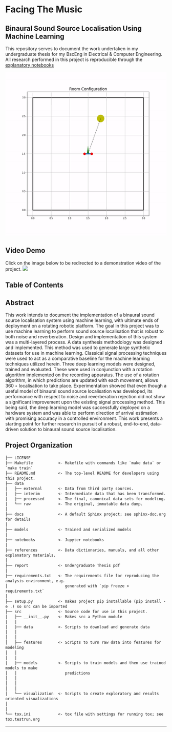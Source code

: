 Facing The Music
==============================

## Binaural Sound Source Localisation Using Machine Learning

This repository serves to document the work undertaken in my undergraduate
thesis for my BscEng in Electrical & Computer Engineering. All research
performed in this project is reproducible through the [explanatory notebooks](./notebooks/)
 
<p align="center">
  <img src=./images/rotating.gif width="512" height="512">
</p>

Video Demo
---------------
Click on the image below to be redirected to a demonstration video of the project. 
[![](http://img.youtube.com/vi/xl86-_YQZdM/0.jpg)](http://www.youtube.com/watch?v=xl86-_YQZdM "Video Demonstration")

## Table of Contents

Abstract
--------------

This work intends to document the implementation of a binaural sound source localisation
system using machine learning, with ultimate ends of deployment on a rotating robotic
platform. The goal in this project was to use machine learning to perform sound source
localisation that is robust to both noise and reverberation. Design and implementation
of this system was a multi-layered process. A data synthesis methodology was designed
and implemented. This method was used to generate large synthetic datasets for use in
machine learning. Classical signal processing techniques were used to act as a comparative
baseline for the machine learning techniques utilized herein. Three deep learning models
were designed, trained and evaluated. These were used in conjunction with a rotation
algorithm implemented on the recording apparatus. The use of a rotation algorithm,
in which predictions are updated with each movement, allows 360 ◦ localisation to take
place. Experimentation showed that even though a useful model of binaural sound
source localisation was developed, its performance with respect to noise and reverberation
rejection did not show a significant improvement upon the existing signal processing
method. This being said, the deep learning model was successfully deployed on a hardware
system and was able to perform direction of arrival estimation with promising accuracy
in a controlled environment. This work presents a starting point for further research in
pursuit of a robust, end-to-end, data-driven solution to binaural sound source localisation.


Project Organization
------------

    ├── LICENSE
    ├── Makefile           <- Makefile with commands like `make data` or `make train`
    ├── README.md          <- The top-level README for developers using this project.
    ├── data
    │   ├── external       <- Data from third party sources.
    │   ├── interim        <- Intermediate data that has been transformed.
    │   ├── processed      <- The final, canonical data sets for modeling.
    │   └── raw            <- The original, immutable data dump.
    │
    ├── docs               <- A default Sphinx project; see sphinx-doc.org for details
    │
    ├── models             <- Trained and serialized models
    │
    ├── notebooks          <- Jupyter notebooks 
    │
    ├── references         <- Data dictionaries, manuals, and all other explanatory materials.
    │
    ├── report             <- Undergraduate Thesis pdf
    │
    ├── requirements.txt   <- The requirements file for reproducing the analysis environment, e.g.
    │                         generated with `pip freeze > requirements.txt`
    │
    ├── setup.py           <- makes project pip installable (pip install -e .) so src can be imported
    ├── src                <- Source code for use in this project.
    │   ├── __init__.py    <- Makes src a Python module
    │   │
    │   ├── data           <- Scripts to download and generate data
    │   │   
    │   │
    │   ├── features       <- Scripts to turn raw data into features for modeling
    │   │   
    │   │
    │   ├── models         <- Scripts to train models and then use trained models to make
    │   │                     predictions
    │   │   
    │   │   
    │   │
    │   └── visualization  <- Scripts to create exploratory and results oriented visualizations
    │   
    │
    └── tox.ini            <- tox file with settings for running tox; see tox.testrun.org


--------


